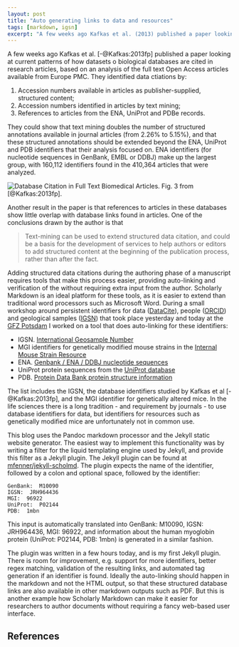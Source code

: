 ```yaml
---
layout: post
title: "Auto generating links to data and resources"
tags: [markdown, igsn]
excerpt: "A few weeks ago Kafkas et al. (2013) published a paper looking at current patterns of how datasets o biological databases are cited in research articles, based on an analysis of the full text Open Access articles available from Europe PMC."
---
```


A few weeks ago Kafkas et al. [-@Kafkas:2013fp] published a paper looking at current patterns of how datasets o biological databases are cited in research articles, based on an analysis of the full text Open Access articles available from Europe PMC. They identified data ctiations by:

1. Accession numbers available in articles as publisher-supplied, structured content;
2. Accession numbers identified in articles by text mining;
3. References to articles from the ENA, UniProt and PDBe records.

They could show that text mining doubles the number of structured annotations available in journal articles (from 2.26% to 5.15%), and that these structured annotations should be extended beyond the ENA, UniProt and PDB identifiers that their analysis focused on. ENA identifiers (for nucleotide sequences in GenBank, EMBL or DDBJ) make up the largest group, with 160,112 identifiers found in the 410,364 articles that were analyzed.

![**Database Citation in Full Text Biomedical Articles**. Fig. 3 from [@Kafkas:2013fp].][Figure]

Another result in the paper is that references to articles in these databases show little overlap with database links found in articles. One of the conclusions drawn by the author is that

> Text-mining can be used to extend structured data citation, and could be a basis for the development of services to help authors or editors to add structured content at the beginning of the publication process, rather than after the fact.

Adding structured data citations during the authoring phase of a manuscript requires tools that make this process easier, providing auto-linking and verification of the without requiring extra input from the author. Scholarly Markdown is an ideal platform for these tools, as it is easier to extend than traditional word processors such as Microsoft Word. During a small workshop around persistent identifiers for data ([DataCite]), people ([ORCID]) and geological samples ([IGSN]) that took place yesterday and today at the [GFZ Potsdam] I worked on a tool that does auto-linking for these identifiers:

* IGSN. [International Geosample Number](http://www.geosamples.org/igsnabout)
* MGI identifiers for genetically modified mouse strains in the [Internal Mouse Strain Resource](http://www.findmice.org/about)
* ENA. [Genbank / ENA / DDBJ nucleotide sequences](http://www.ebi.ac.uk/ena/about/about)
* UniProt protein sequences from the [UniProt database](http://www.uniprot.org/help/about)
* PDB. [Protein Data Bank protein structure information](http://www.rcsb.org/pdb/static.do?p=home/faq.html)

The list includes the IGSN, the database identifiers studied by Kafkas et al [-@Kafkas:2013fp], and the MGI identifier for genetically altered mice. In the life sciences there is a long tradition - and requirement by journals - to use database identifiers for data, but identifiers for resources such as genetically modified mice are unfortunately not in common use.

This blog uses the Pandoc markdown processor and the Jekyll static website generator. The easiest way to implement this functionality was by writing a filter for the liquid templating engine used by Jekyll, and provide this filter as a Jekyll plugin. The Jekyll plugin can be found at [mfenner/jekyll-scholmd]. The plugin expects the name of the identifier, followed by a colon and optional space, followed by the identifier:

    GenBank:  M10090
    IGSN:  JRH964436
    MGI:  96922
    UniProt:  P02144
    PDB:  1mbn

 This input is automatically translated into GenBank: M10090, IGSN: JRH964436, MGI: 96922, and information about the human myoglobin protein (UniProt: P02144, PDB: 1mbn) is generated in a similar fashion.

The plugin was written in a few hours today, and is my first Jekyll plugin. There is room for improvement, e.g. support for more identifiers, better regex matching, validation of the resulting links, and automated tag generation if an identifier is found. Ideally the auto-linking should happen in the markdown and not the HTML output, so that these structured database links are also available in other markdown outputs such as PDF. But this is another example how Scholarly Markdown can make it easier for researchers to author documents without requiring a fancy web-based user interface.

[Figure]: /images/journal.pone.0063184.g003.png
[GFZ Potsdam]: http://www.gfz-potsdam.de/portal/gfz/cegit
[DataCite]: http://datacite.org
[ORCID]: http://orcid.org
[IGSN]: http://www.geosamples.org/igsnabout
[mfenner/jekyll-scholmd]: https://github.com/mfenner/jekyll-scholmd

References
----------